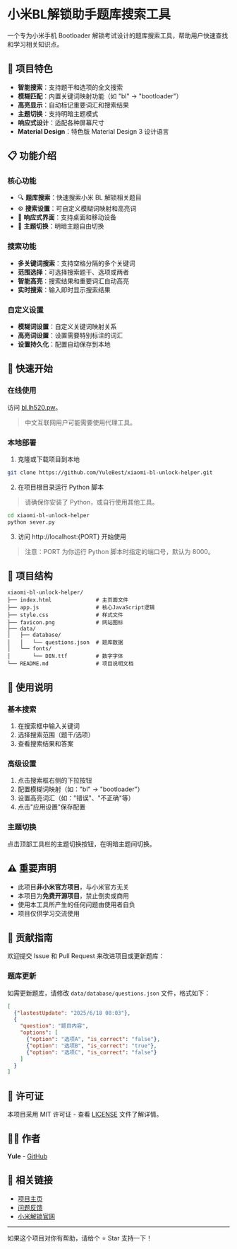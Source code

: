 # 小米BL解锁助手题库搜索工具

一个专为小米手机 Bootloader 解锁考试设计的题库搜索工具，帮助用户快速查找和学习相关知识点。

## 🌟 项目特色

- **智能搜索**：支持题干和选项的全文搜索
- **模糊匹配**：内置关键词映射功能（如 "bl" → "bootloader"）
- **高亮显示**：自动标记重要词汇和搜索结果
- **主题切换**：支持明暗主题模式
- **响应式设计**：适配各种屏幕尺寸
- **Material Design**：特色版 Material Design 3 设计语言

## 📋 功能介绍

### 核心功能
- 🔍 **题库搜索**：快速搜索小米 BL 解锁相关题目
- ⚙️ **搜索设置**：可自定义模糊词映射和高亮词
- 📱 **响应式界面**：支持桌面和移动设备
- 🌙 **主题切换**：明暗主题自由切换

### 搜索功能
- **多关键词搜索**：支持空格分隔的多个关键词
- **范围选择**：可选择搜索题干、选项或两者
- **智能高亮**：搜索结果和重要词汇自动高亮
- **实时搜索**：输入即时显示搜索结果

### 自定义设置
- **模糊词设置**：自定义关键词映射关系
- **高亮词设置**：设置需要特别标注的词汇
- **设置持久化**：配置自动保存到本地

## 🚀 快速开始

### 在线使用
访问 [bl.lh520.pw](https://bl.lh520.pw)。
> 中文互联网用户可能需要使用代理工具。

### 本地部署
1. 克隆或下载项目到本地
```bash
git clone https://github.com/YuleBest/xiaomi-bl-unlock-helper.git
```

2. 在项目根目录运行 Python 脚本
> 请确保你安装了 Python，或自行使用其他工具。
```bash
cd xiaomi-bl-unlock-helper
python sever.py
```

3. 访问 http://localhost:{PORT} 开始使用
> 注意：PORT 为你运行 Python 脚本时指定的端口号，默认为 8000。

## 📁 项目结构

```
xiaomi-bl-unlock-helper/
├── index.html              # 主页面文件
├── app.js                  # 核心JavaScript逻辑
├── style.css               # 样式文件
├── favicon.png             # 网站图标
├── data/
│   ├── database/
│   │   └── questions.json  # 题库数据
│   └── fonts/
│       └── DIN.ttf         # 数字字体
└── README.md               # 项目说明文档
```

## 📖 使用说明

### 基本搜索
1. 在搜索框中输入关键词
2. 选择搜索范围（题干/选项）
3. 查看搜索结果和答案

### 高级设置
1. 点击搜索框右侧的下拉按钮
2. 配置模糊词映射（如："bl" → "bootloader"）
3. 设置高亮词汇（如："错误"、"不正确"等）
4. 点击"应用设置"保存配置

### 主题切换
点击顶部工具栏的主题切换按钮，在明暗主题间切换。

## ⚠️ 重要声明

- 此项目**非小米官方项目**，与小米官方无关
- 本项目为**免费开源项目**，禁止倒卖或商用
- 使用本工具所产生的任何问题由使用者自负
- 项目仅供学习交流使用

## 🤝 贡献指南

欢迎提交 Issue 和 Pull Request 来改进项目或更新题库：

### 题库更新
如需更新题库，请修改 `data/database/questions.json` 文件，格式如下：

```json
[
  {"lastestUpdate": "2025/6/18 08:03"},
  {
    "question": "题目内容",
    "options": [
      {"option": "选项A", "is_correct": "false"},
      {"option": "选项B", "is_correct": "true"},
      {"option": "选项C", "is_correct": "false"}
    ]
  }
]
```

## 📄 许可证

本项目采用 MIT 许可证 - 查看 [LICENSE](LICENSE) 文件了解详情。

## 👨‍💻 作者

**Yule** - [GitHub](https://github.com/YuleBest)

## 🔗 相关链接

- [项目主页](https://github.com/YuleBest/xiaomi-bl-unlock-helper)
- [问题反馈](https://github.com/YuleBest/xiaomi-bl-unlock-helper/issues)
- [小米解锁官网](https://www.miui.com/unlock/)

---

如果这个项目对你有帮助，请给个 ⭐ Star 支持一下！

